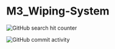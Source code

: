 # M3_Wiping-System

![GitHub search hit counter](https://img.shields.io/github/search/appumohanan/M3_Wiping-System/code)

![GitHub commit activity](https://img.shields.io/github/commit-activity/m/appumohanan/M3_Wiping-System)
